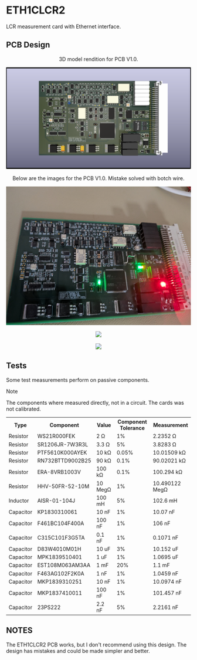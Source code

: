 <h1>ETH1CLCR2</h1>
LCR measurement card with Ethernet interface.

<h2>PCB Design</h2>

<p align="center">3D model rendition for PCB V1.0.</p>
<p align="center"><img src="img/ETH1CLCR2.png" width="600"></img></p>

<p align="center">Below are the images for the PCB V1.0. Mistake solved with botch wire.</p>

<p align="center"><img src="img/PCB1_V1.0.jpg" width="600"></img></p>
<p align="center"><img src="img/PCB2_V1.0.jpg" width="600"></img></p>
<p align="center"><img src="img/PCB3_V1.0.jpg" width="600"></img></p>

<h2>Tests</h2>
Some test measurements perform on passive components. 
<p></p>

>[!NOTE]
>The components where measured directly, not in a circuit. The cards was not calibrated.

<table align="center">
    <tr>
        <th>Type</th>
        <th>Component</th>
        <th>Value</th>
        <th>Component Tolerance</th>
        <th>Measurement</th>
    </tr>
    <tr>
        <td>Resistor</td>
        <td>WS21R000FEK</td>
        <td>2 Ω</td>
        <td>1%</td>
        <td>2.2352 Ω</td>
    </tr>
    <tr>
        <td>Resistor</td>
        <td>SR1206JR-7W3R3L</td>
        <td>3.3 Ω</td>
        <td>5%</td>
        <td>3.8283 Ω</td>
    </tr>
    <tr>
        <td>Resistor</td>
        <td>PTF5610K000AYEK</td>
        <td>10 kΩ</td>
        <td>0.05%</td>
        <td>10.01509 kΩ</td>
    </tr>
    <tr>
        <td>Resistor</td>
        <td>RN732BTTD9002B25</td>
        <td>90 kΩ</td>
        <td>0.1%</td>
        <td>90.02021 kΩ</td>
    </tr>
    <tr>
        <td>Resistor</td>
        <td>ERA-8VRB1003V</td>
        <td>100 kΩ</td>
        <td>0.1%</td>
        <td>100.294 kΩ</td>
    </tr>
    <tr>
        <td>Resistor</td>
        <td>HHV-50FR-52-10M</td>
        <td>10 MegΩ</td>
        <td>1%</td>
        <td>10.490122 MegΩ</td>
    </tr>
    <tr>
        <td>Inductor</td>
        <td>AISR-01-104J</td>
        <td>100 mH</td>
        <td>5%</td>
        <td>102.6 mH</td>
    </tr>
    <tr>
        <td>Capacitor</td>
        <td>KP1830310061</td>
        <td>10 nF</td>
        <td>1%</td>
        <td>10.07 nF</td>
    </tr>
    <tr>
        <td>Capacitor</td>
        <td>F461BC104F400A</td>
        <td>100 nF</td>
        <td>1%</td>
        <td>106 nF</td>
    </tr>
    <tr>
        <td>Capacitor</td>
        <td>C315C101F3G5TA</td>
        <td>0.1 nF</td>
        <td>1%</td>
        <td>0.1071 nF</td>
    </tr>
    <tr>
        <td>Capacitor</td>
        <td>D83W4010M01H</td>
        <td>10 uF</td>
        <td>3%</td>
        <td>10.152 uF</td>
    </tr>
    <tr>
        <td>Capacitor</td>
        <td>MPK1839510401</td>
        <td>1 uF</td>
        <td>1%</td>
        <td>1.0695 uF</td>
    </tr>
    <tr>
        <td>Capacitor</td>
        <td>EST108M063AM3AA</td>
        <td>1 mF</td>
        <td>20%</td>
        <td>1.1 mF</td>
    </tr>
    <tr>
        <td>Capacitor</td>
        <td>F463AG102F2K0A</td>
        <td>1 nF</td>
        <td>1%</td>
        <td>1.0459 nF</td>
    </tr>
    <tr>
        <td>Capacitor</td>
        <td>MKP1839310251</td>
        <td>10 nF</td>
        <td>1%</td>
        <td>10.0974 nF</td>
    </tr>
    <tr>
        <td>Capacitor</td>
        <td>MKP1837410011</td>
        <td>100 nF</td>
        <td>1%</td>
        <td>101.457 nF</td>
    </tr>
    <tr>
        <td>Capacitor</td>
        <td>23PS222</td>
        <td>2.2 nF</td>
        <td>5%</td>
        <td>2.2161 nF</td>
    </tr>
</table>

<h2>NOTES</h2>
The ETH1CLCR2 PCB works, but I don't recommend using this design. The design has mistakes and could be made simpler and better.
<p></p>